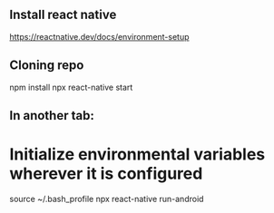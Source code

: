 Install react native
--------------------
https://reactnative.dev/docs/environment-setup

Cloning repo
------------
npm install
npx react-native start

In another tab:
--------------
# Initialize environmental variables wherever it is configured
source ~/.bash_profile
npx react-native run-android